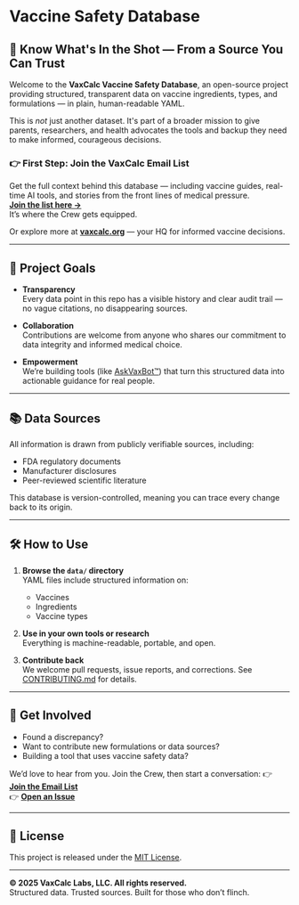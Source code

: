 # Vaccine Safety Database

## 🧠 Know What's In the Shot — From a Source You Can Trust

Welcome to the **VaxCalc Vaccine Safety Database**, an open-source project providing structured, transparent data on vaccine ingredients, types, and formulations — in plain, human-readable YAML.

This is *not* just another dataset. It's part of a broader mission to give parents, researchers, and health advocates the tools and backup they need to make informed, courageous decisions.

### 👉 First Step: Join the VaxCalc Email List  
Get the full context behind this database — including vaccine guides, real-time AI tools, and stories from the front lines of medical pressure.  
**[Join the list here →](https://vaxcalc.berserkermail.com/Join-Vx-List)**  
It’s where the Crew gets equipped.

Or explore more at **[vaxcalc.org](https://vaxcalc.org)** — your HQ for informed vaccine decisions.


---

## 🎯 Project Goals

- **Transparency**  
  Every data point in this repo has a visible history and clear audit trail — no vague citations, no disappearing sources.

- **Collaboration**  
  Contributions are welcome from anyone who shares our commitment to data integrity and informed medical choice.

- **Empowerment**  
  We’re building tools (like [AskVaxBot™](https://x.com/AskVaxBot)) that turn this structured data into actionable guidance for real people.

---

## 📚 Data Sources

All information is drawn from publicly verifiable sources, including:
- FDA regulatory documents
- Manufacturer disclosures
- Peer-reviewed scientific literature

This database is version-controlled, meaning you can trace every change back to its origin.

---

## 🛠 How to Use

1. **Browse the `data/` directory**  
   YAML files include structured information on:
   - Vaccines
   - Ingredients
   - Vaccine types

2. **Use in your own tools or research**  
   Everything is machine-readable, portable, and open.

3. **Contribute back**  
   We welcome pull requests, issue reports, and corrections. See [CONTRIBUTING.md](docs/CONTRIBUTING.md) for details.

---

## 🤝 Get Involved

- Found a discrepancy?  
- Want to contribute new formulations or data sources?  
- Building a tool that uses vaccine safety data?

We’d love to hear from you. Join the Crew, then start a conversation:
👉 **[Join the Email List](https://vaxcalc.berserkermail.com/Join-Vx-List)**  
👉 **[Open an Issue](https://github.com/VaxCalc-Labs/vaccine-safety-database/issues)**

---

## 📜 License

This project is released under the [MIT License](docs/LICENSE).

---

**© 2025 VaxCalc Labs, LLC. All rights reserved.**  
Structured data. Trusted sources. Built for those who don’t flinch.

